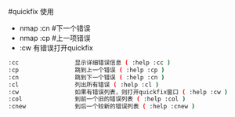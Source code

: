 #quickfix 使用

* nmap <F6> :cn<cr>  #下一个错误
* nmap <F7> :cp<cr>  #上一项错误
* :cw 有错误打开quickfix

```bash
:cc                显示详细错误信息 ( :help :cc )
:cp                跳到上一个错误 ( :help :cp )
:cn                跳到下一个错误 ( :help :cn )
:cl                列出所有错误 ( :help :cl )
:cw                如果有错误列表，则打开quickfix窗口 ( :help :cw )
:col               到前一个旧的错误列表 ( :help :col )
:cnew              到后一个较新的错误列表 ( :help :cnew ) 

```
